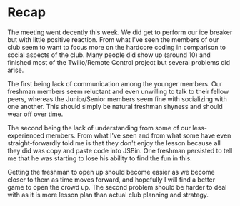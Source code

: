 # Recap

The meeting went decently this week. We did get to perform our ice breaker but
with little positive reaction. From what I've seen the members of our club seem
to want to focus more on the hardcore coding in comparison to social aspects of
the club. Many people did show up (around 10) and finished most of the
Twilio/Remote Control project but several problems did arise.

The first being lack of communication among the younger members. Our freshman
members seem reluctant and even unwilling to talk to their fellow peers, whereas
the Junior/Senior members seem fine with socializing with one another. This
should simply be natural freshman shyness and should wear off over time.

The second being the lack of understanding from some of our less-experienced
members. From what I've seen and from what some have even straight-forwardly
told me is that they don't enjoy the lesson because all they did was copy and
paste code into JSBin. One freshman persisted to tell me that he was starting to
lose his ability to find the fun in this.

Getting the freshman to open up should become easier as we become closer to them
as time moves forward, and hopefully I will find a better game to open the crowd
up. The second problem should be harder to deal with as it is more lesson plan
than actual club planning and strategy.
